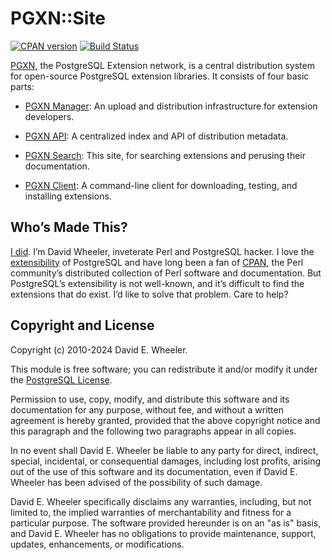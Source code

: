 PGXN::Site
==========

[![CPAN version](https://badge.fury.io/pl/PGXN-Site.svg)](https://badge.fury.io/pl/PGXN-Site)
[![Build Status](https://github.com/pgxn/pgxn-site/workflows/CI/badge.svg)](https://github.com/pgxn/pgxn-site/actions)

[PGXN](https://www.pgxn.org/), the PostgreSQL Extension network, is a central
distribution system for open-source PostgreSQL extension libraries. It consists
of four basic parts:

*   [PGXN Manager]: An upload and distribution infrastructure for extension
    developers.

*   [PGXN API]: A centralized index and API of distribution metadata.

*   [PGXN Search]: This site, for searching extensions and perusing their
    documentation.

*   [PGXN Client]: A command-line client for downloading, testing, and
    installing extensions.

Who’s Made This?
----------------

[I did]. I’m David Wheeler, inveterate Perl and PostgreSQL hacker. I love the
[extensibility] of PostgreSQL and have long been a fan of [CPAN], the Perl
community’s distributed collection of Perl software and documentation. But
PostgreSQL’s extensibility is not well-known, and it’s difficult to find the
extensions that do exist. I’d like to solve that problem. Care to help?

Copyright and License
---------------------

Copyright (c) 2010-2024 David E. Wheeler.

This module is free software; you can redistribute it and/or modify it under the
[PostgreSQL License].

Permission to use, copy, modify, and distribute this software and its
documentation for any purpose, without fee, and without a written agreement is
hereby granted, provided that the above copyright notice and this paragraph and
the following two paragraphs appear in all copies.

In no event shall David E. Wheeler be liable to any party for direct, indirect,
special, incidental, or consequential damages, including lost profits, arising
out of the use of this software and its documentation, even if David E. Wheeler
has been advised of the possibility of such damage.

David E. Wheeler specifically disclaims any warranties, including, but not
limited to, the implied warranties of merchantability and fitness for a
particular purpose. The software provided hereunder is on an "as is" basis, and
David E. Wheeler has no obligations to provide maintenance, support, updates,
enhancements, or modifications.

  [PGXN Manager]: https://manager.pgxn.org/
  [PGXN API]: https://github.com/pgxn/pgxn-api/wiki/
  [PGXN Search]: https://pgxn.org/
  [PGXN Client]: https://pgxn.github.io/pgxnclient/
  [I did]: https://justatheory.com/ "Just a Theory"
  [extensibility]: https://www.postgresql.org/docs/current/static/extend.html
  [CPAN]: https://www.cpan.org/
  [PostgreSQL License]: https://www.opensource.org/licenses/postgresql
